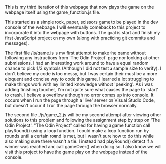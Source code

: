  This is my third iteration of this webpage that now plays the game on the webpage itself using the game_function.js file.
 
 This started as a simple rock, paper, scissors game to be played in the dev console of the webpage. I will eventually comeback to this project to incorporate it into the webpage with buttons. The goal is start and finish my first JavaScript project on my own (along with practicing git commits and messages).

 The first file /js/game.js is my first attempt to make the game without following any instructions from 'The Odin Project' page nor looking at other submissions. I had an interesting work around to have a equal random chance to pick 1/3 symbols (Although I did not test a sample size to verify). I don't believe my code is too messy, but I was certain their must be a more eloquent and concise way to code this game. I learned a lot struggling to make things work with my limited knowledge without 'peeking'. As i was adding finishing touches, I'm not quite sure what causes the page to 'start' to crash. I believe a overflow although no error comes up into console. It occurs when I run the page through a 'live' server on Visual Studio Code, but doesn't occur if I run the page through the browser normally.

 The second file ./js/game_2.js will be my second attempt after viewing other solutions to this problem and following the assignment step by step on 'The Odin Project'.
 "The Odin Project" called for having a game function call playRound() using a loop function. I could make a loop function run by rounds until a certain round is met, but I wasn't sure how to do this while also making sure there wasn't a tie. I instead had playRound() detect if a winner was reached and call gameOver() when doing so.
 I also know we will visit this project to have the game play on the webpage instead of the console.